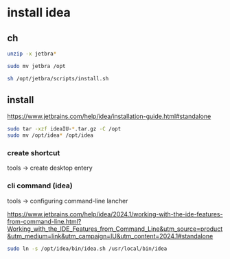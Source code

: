 # install idea

## ch
``` bash
unzip -x jetbra*

sudo mv jetbra /opt

sh /opt/jetbra/scripts/install.sh
```

## install
https://www.jetbrains.com/help/idea/installation-guide.html#standalone

```bash
sudo tar -xzf ideaIU-*.tar.gz -C /opt
sudo mv /opt/idea* /opt/idea
```

### create shortcut
tools -> create desktop entery

### cli command (idea)
tools -> configuring command-line lancher

https://www.jetbrains.com/help/idea/2024.1/working-with-the-ide-features-from-command-line.html?Working_with_the_IDE_Features_from_Command_Line&utm_source=product&utm_medium=link&utm_campaign=IU&utm_content=2024.1#standalone

```bash
sudo ln -s /opt/idea/bin/idea.sh /usr/local/bin/idea
```


